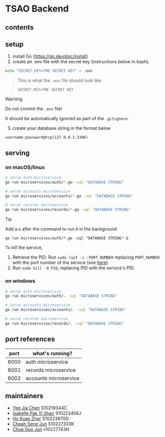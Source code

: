 # TSAO Backend
## contents

## setup
1. install Go (https://go.dev/doc/install)
2. create an .env file with the secret key (instructions below in bash). 
```bash
echo "SECRET_KEY=THE SECRET KEY" > .env
```
> This is what the `.env` file should look like.
> ```env
> SECRET_KEY=THE SECRET KEY
> ```

> [!Warning]
> Do not commit the `.env` file!
> 
> It should be automatically ignored as part of the `.gitignore`.

3. create your database string in the format below
```
username:password@tcp(127.0.0.1:3306)
```

## serving
### on macOS/linux
```bash
# serve auth microservice
go run microservices/auth/*.go -sql "DATABASE STRING"

# serve accounts microservice
go run microservices/accounts/*.go -sql "DATABASE STRING"

# serve records microservice
go run microservices/records/*.go -sql "DATABASE STRING"
```
> [!Tip]
> Add a `&` after the command to run it in the background
> 
> ```
> go run microservices/auth/*.go -sql "DATABASE STRING" &
> ```
>
> To kill the service,
> 1. Retrieve the PID: Run `sudo lsof -i :PORT_NUMBER` replacing `PORT_NUMBER` with the port number of the service (see [here](#port-references)).
> 2. Run `sudo kill -9 PID`, replacing PID with the service's PID.

### on windows
```bash
# serve auth microservice
go run microservices/auth/. -sql "DATABASE STRING"

# serve accounts microservice
go run microservices/accounts/. -sql "DATABASE STRING"

# serve records microservice
go run microservices/records/. -sql "DATABASE STRING"
```

## port references
| port | what's running?       |
|------|-----------------------|
| 8000 | auth microservice     |
| 8001 | records microservice  |
| 8002 | accounts microservice |

## maintainers
- [Yee Jia Chen](https://github.com/jiachenyee) S10219344C
- [Isabelle Pak Yi Shan](https://github.com/isabellepakyishan) S10222456J
- [Ho Kuan Zher](https://github.com/Kuan-Zher) S10223870D
- [Cheah Seng Jun](https://github.com/DanielCheahSJ) S10227333K
- [Chua Guo Jun](https://github.com/GuojunLoser) s10227743H
